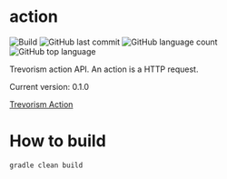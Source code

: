 # action 
![Build](https://github.com/trevorism/action/actions/workflows/deploy.yml/badge.svg)
![GitHub last commit](https://img.shields.io/github/last-commit/trevorism/action)
![GitHub language count](https://img.shields.io/github/languages/count/trevorism/action)
![GitHub top language](https://img.shields.io/github/languages/top/trevorism/action)

Trevorism action API. An action is a HTTP request.

Current version: 0.1.0

[Trevorism Action](https://action.trevorism.com/)

# How to build
`gradle clean build`